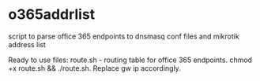 # o365addrlist
script to parse office 365 endpoints to dnsmasq conf files and mikrotik address list

Ready to use files:
route.sh - routing table for office 365 endpoints. chmod +x route.sh && ./route.sh. Replace gw ip accordingly.

